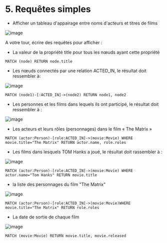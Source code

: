 # 5. Requêtes simples

* Afficher un tableau d'appairage entre noms d'acteurs et titres de films

![image](https://user-images.githubusercontent.com/73080397/226095572-fe202757-6694-4ae6-9ab5-87f69cad2078.png)

A votre tour, écrire des requêtes pour afficher :

* La valeur de la propriété title pour tous les nœuds ayant cette propriété
```cypher
MATCH (node) RETURN node.title
```

* Les nœuds connectés par une relation ACTED_IN, le résultat doit ressembler à:

![image](https://user-images.githubusercontent.com/73080397/226097604-4ccaa949-fd36-43b5-a3b0-20faee58aee0.png)

```cypher
MATCH (node1)-[:ACTED_IN]->(node2) RETURN node1, node2
```

* Les personnes et les films dans lequels ils ont participé, le résultat doit ressembler à :

![image](https://user-images.githubusercontent.com/73080397/226097813-1d71a287-b205-45c0-a10e-cfe29bf3b9d5.png)

* Les acteurs et leurs rôles (personnages) dans le film « The Matrix »

```cypher
MATCH (actor:Person)-[role:ACTED_IN]->(movie:Movie) WHERE movie.title="The Matrix" RETURN actor.name, role.roles
```

* Les films dans lesquels TOM Hanks a joué, le résultat doit rassembler à :

![image](https://user-images.githubusercontent.com/73080397/226098001-9f3611f3-a6b8-45b2-a75e-17606ba4080a.png)

```cypher
MATCH (actor:Person)-[role:ACTED_IN]->(movie:Movie) WHERE actor.name="Tom Hanks" RETURN movie.title
```

* la liste des personnages du film "The Matrix"

![image](https://user-images.githubusercontent.com/73080397/226098123-ccb717d1-1a6b-4cf1-960d-3804116f286f.png)

```cypher
MATCH (actor:Person)-[role:ACTED_IN]->(movie:Movie)WHERE movie.title="The Matrix" RETURN role.roles
```

* La date de sortie de chaque film


![image](https://user-images.githubusercontent.com/73080397/226098231-e3ec48b4-2ae5-44a3-a680-d0e0942036bd.png)

```cypher
MATCH (movie:Movie) RETURN movie.title, movie.released
```






